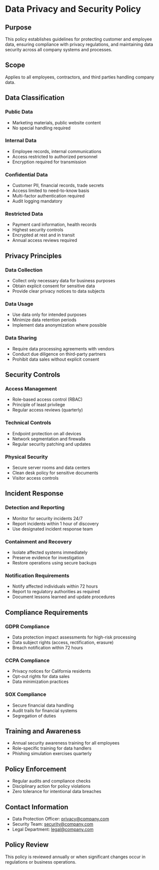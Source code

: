 # Data Privacy and Security Policy

## Purpose
This policy establishes guidelines for protecting customer and employee data, ensuring compliance with privacy regulations, and maintaining data security across all company systems and processes.

## Scope
Applies to all employees, contractors, and third parties handling company data.

## Data Classification

### Public Data
- Marketing materials, public website content
- No special handling required

### Internal Data
- Employee records, internal communications
- Access restricted to authorized personnel
- Encryption required for transmission

### Confidential Data
- Customer PII, financial records, trade secrets
- Access limited to need-to-know basis
- Multi-factor authentication required
- Audit logging mandatory

### Restricted Data
- Payment card information, health records
- Highest security controls
- Encrypted at rest and in transit
- Annual access reviews required

## Privacy Principles

### Data Collection
- Collect only necessary data for business purposes
- Obtain explicit consent for sensitive data
- Provide clear privacy notices to data subjects

### Data Usage
- Use data only for intended purposes
- Minimize data retention periods
- Implement data anonymization where possible

### Data Sharing
- Require data processing agreements with vendors
- Conduct due diligence on third-party partners
- Prohibit data sales without explicit consent

## Security Controls

### Access Management
- Role-based access control (RBAC)
- Principle of least privilege
- Regular access reviews (quarterly)

### Technical Controls
- Endpoint protection on all devices
- Network segmentation and firewalls
- Regular security patching and updates

### Physical Security
- Secure server rooms and data centers
- Clean desk policy for sensitive documents
- Visitor access controls

## Incident Response

### Detection and Reporting
- Monitor for security incidents 24/7
- Report incidents within 1 hour of discovery
- Use designated incident response team

### Containment and Recovery
- Isolate affected systems immediately
- Preserve evidence for investigation
- Restore operations using secure backups

### Notification Requirements
- Notify affected individuals within 72 hours
- Report to regulatory authorities as required
- Document lessons learned and update procedures

## Compliance Requirements

### GDPR Compliance
- Data protection impact assessments for high-risk processing
- Data subject rights (access, rectification, erasure)
- Breach notification within 72 hours

### CCPA Compliance
- Privacy notices for California residents
- Opt-out rights for data sales
- Data minimization practices

### SOX Compliance
- Secure financial data handling
- Audit trails for financial systems
- Segregation of duties

## Training and Awareness
- Annual security awareness training for all employees
- Role-specific training for data handlers
- Phishing simulation exercises quarterly

## Policy Enforcement
- Regular audits and compliance checks
- Disciplinary action for policy violations
- Zero tolerance for intentional data breaches

## Contact Information
- Data Protection Officer: privacy@company.com
- Security Team: security@company.com
- Legal Department: legal@company.com

## Policy Review
This policy is reviewed annually or when significant changes occur in regulations or business operations.